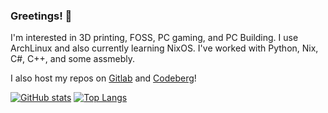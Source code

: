 ### Greetings! 👋

I'm interested in 3D printing, FOSS, PC gaming, and PC Building. I use ArchLinux and also currently learning NixOS. I've worked with Python, Nix, C#, C++, and some assmebly. 

I also host my repos on [Gitlab](https://gitlab.com/NovaViper) and [Codeberg](https://codeberg.org/NovaViper)!

<!--
**NovaViper/novaviper** is a ✨ _special_ ✨ repository because its `README.md` (this file) appears on your GitHub profile.

Here are some ideas to get you started:

- 🔭 I’m currently working on ...
- 🌱 I’m currently learning ...
- 👯 I’m looking to collaborate on ...
- 🤔 I’m looking for help with ...
- 💬 Ask me about ...
- 📫 How to reach me: ...
- 😄 Pronouns: ...
- ⚡ Fun fact: ...
-->
[![GitHub stats](https://github-readme-stats.vercel.app/api?username=novaviper&show_icons=true&theme=dracula)](https://github.com/novaviper/github-readme-stats)
[![Top Langs](https://github-readme-stats.vercel.app/api/top-langs/?username=novaviper&show_icons=true&theme=dracula&layout=compact&langs_count=10)](https://github.com/novaviper/github-readme-stats)
